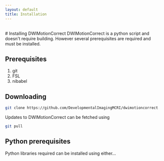 ```yaml
---
layout: default
title: Installation
---
```

<br>
<section class="content">
# Installing DWIMotionCorrect
DWIMotionCorrect is a python script and doesn't require building. However
several prerequisites are required and must be installed.

## Prerequisites

1. git
1. FSL
1. nibabel

## Downloading

```bash
git clone https://github.com/DevelopmentalImagingMCRI/dwimotioncorrect.git
```

Updates to DWIMotionCorrect can be fetched using

``` bash
git pull
```

## Python prerequisites
Python libraries required can be installed using either...
